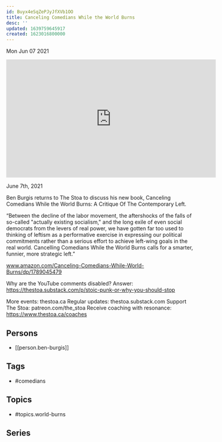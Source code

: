 ```yaml
---
id: Buyx4eSqZePJyJfXVb1OO
title: Canceling Comedians While the World Burns
desc: ''
updated: 1639759645917
created: 1623016800000
---
```





Mon Jun 07 2021

<iframe width="560" height="315" src="https://www.youtube.com/embed/MErdRQjBTgM" title="Canceling Comedians While the World Burns w/ Ben Burgis" frameborder="0" allow="accelerometer; autoplay; clipboard-write; encrypted-media; gyroscope; picture-in-picture" allowfullscreen ></iframe>

June 7th, 2021

Ben Burgis returns to The Stoa to discuss his new book, Canceling Comedians While the World Burns: A Critique Of The Contemporary Left.

“Between the decline of the labor movement, the aftershocks of the falls of so-called "actually existing socialism," and the long exile of even social democrats from the levers of real power, we have gotten far too used to thinking of leftism as a performative exercise in expressing our political commitments rather than a serious effort to achieve left-wing goals in the real world. Cancelling Comedians While the World Burns calls for a smarter, funnier, more strategic left.”

www.amazon.com/Canceling-Comedians-While-World-Burns/dp/1789045479

Why are the YouTube comments disabled? Answer: https://thestoa.substack.com/p/stoic-punk-or-why-you-should-stop

More events: thestoa.ca
Regular updates: thestoa.substack.com
Support The Stoa: patreon.com/the_stoa
Receive coaching with resonance: https://www.thestoa.ca/coaches

## Persons

- [[person.ben-burgis]]

## Tags

- #comedians

## Topics

- #topics.world-burns

## Series



